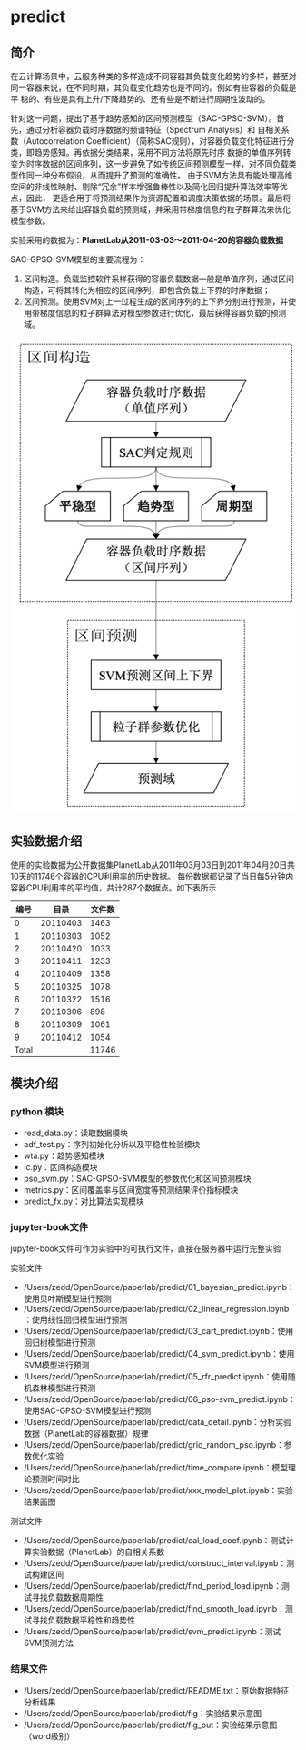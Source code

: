 # predict

## 简介

在云计算场景中，云服务种类的多样造成不同容器其负载变化趋势的多样，甚至对同一容器来说，在不同时期，其负载变化趋势也是不同的。例如有些容器的负载是平
稳的、有些是具有上升/下降趋势的、还有些是不断进行周期性波动的。

针对这一问题，提出了基于趋势感知的区间预测模型（SAC-GPSO-SVM）。首先，通过分析容器负载时序数据的频谱特征（Spectrum Analysis）和
自相关系数（Autocorrelation Coefficient）（简称SAC规则），对容器负载变化特征进行分类，即趋势感知。再依据分类结果，采用不同方法将原先时序
数据的单值序列转变为时序数据的区间序列，这一步避免了如传统区间预测模型一样，对不同负载类型作同一种分布假设，从而提升了预测的准确性。
由于SVM方法具有能处理高维空间的非线性映射、剔除“冗余”样本增强鲁棒性以及简化回归提升算法效率等优点，因此，
更适合用于将预测结果作为资源配置和调度决策依据的场景。最后将基于SVM方法来给出容器负载的预测域，并采用带梯度信息的粒子群算法来优化模型参数。

实验采用的数据为：**PlanetLab从2011-03-03～2011-04-20的容器负载数据**

SAC-GPSO-SVM模型的主要流程为：
1. 区间构造。负载监控软件采样获得的容器负载数据一般是单值序列，通过区间构造，可将其转化为相应的区间序列，即包含负载上下界的时序数据；
2. 区间预测。使用SVM对上一过程生成的区间序列的上下界分别进行预测，并使用带梯度信息的粒子群算法对模型参数进行优化，最后获得容器负载的预测域。

![p-fig1](./predict/doc/fig1.png)

## 实验数据介绍
使用的实验数据为公开数据集PlanetLab从2011年03月03日到2011年04月20日共10天的11746个容器的CPU利用率的历史数据。
每份数据都记录了当日每5分钟内容器CPU利用率的平均值，共计287个数据点。如下表所示

|  编号 |   目录   | 文件数   |   
|-------|----------|--------|
|   0   | 20110403 |  1463  |
|   1   | 20110303 |  1052  |
|   2   | 20110420 |  1033  |
|   3   | 20110411 |  1233  |
|   4   | 20110409 |  1358  |
|   5   | 20110325 |  1078  |
|   6   | 20110322 |  1516  |
|   7   | 20110306 |  898   |
|   8   | 20110309 |  1061  |
|   9   | 20110412 |  1054  |
| Total |          | 11746  |

## 模块介绍
### python 模块
- read_data.py：读取数据模块
- adf_test.py：序列初始化分析以及平稳性检验模块
- wta.py：趋势感知模块
- ic.py：区间构造模块
- pso_svm.py：SAC-GPSO-SVM模型的参数优化和区间预测模块
- metrics.py：区间覆盖率与区间宽度等预测结果评价指标模块
- predict_fx.py：对比算法实现模块

### jupyter-book文件
jupyter-book文件可作为实验中的可执行文件，直接在服务器中运行完整实验

实验文件

- /Users/zedd/OpenSource/paperlab/predict/01_bayesian_predict.ipynb：使用贝叶斯模型进行预测
- /Users/zedd/OpenSource/paperlab/predict/02_linear_regression.ipynb：使用线性回归模型进行预测
- /Users/zedd/OpenSource/paperlab/predict/03_cart_predict.ipynb：使用回归树模型进行预测
- /Users/zedd/OpenSource/paperlab/predict/04_svm_predict.ipynb：使用SVM模型进行预测
- /Users/zedd/OpenSource/paperlab/predict/05_rfr_predict.ipynb：使用随机森林模型进行预测
- /Users/zedd/OpenSource/paperlab/predict/06_pso-svm_predict.ipynb：使用SAC-GPSO-SVM模型进行预测
- /Users/zedd/OpenSource/paperlab/predict/data_detail.ipynb：分析实验数据（PlanetLab的容器数据）规律
- /Users/zedd/OpenSource/paperlab/predict/grid_random_pso.ipynb：参数优化实验
- /Users/zedd/OpenSource/paperlab/predict/time_compare.ipynb：模型理论预测时间对比
- /Users/zedd/OpenSource/paperlab/predict/xxx_model_plot.ipynb：实验结果画图

测试文件

- /Users/zedd/OpenSource/paperlab/predict/cal_load_coef.ipynb：测试计算实验数据（PlanetLab）的自相关系数
- /Users/zedd/OpenSource/paperlab/predict/construct_interval.ipynb：测试构建区间
- /Users/zedd/OpenSource/paperlab/predict/find_period_load.ipynb：测试寻找负载数据周期性
- /Users/zedd/OpenSource/paperlab/predict/find_smooth_load.ipynb：测试寻找负载数据平稳性和趋势性
- /Users/zedd/OpenSource/paperlab/predict/svm_predict.ipynb：测试SVM预测方法

### 结果文件

- /Users/zedd/OpenSource/paperlab/predict/README.txt：原始数据特征分析结果
- /Users/zedd/OpenSource/paperlab/predict/fig：实验结果示意图
- /Users/zedd/OpenSource/paperlab/predict/fig_out：实验结果示意图（word级别）